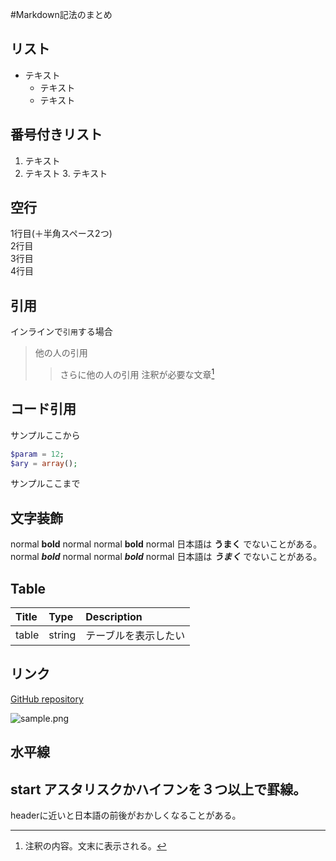 #Markdown記法のまとめ

## リスト
* テキスト
    * テキスト
    * テキスト

## 番号付きリスト
1. テキスト
2. テキスト
    3. テキスト

## 空行
1行目(＋半角スペース2つ)  
2行目  
3行目<br>
4行目

## 引用
インラインで`引用`する場合
> 他の人の引用
>> さらに他の人の引用
注釈が必要な文章[^1]  
[^1]: 注釈の内容。文末に表示される。

## コード引用
サンプルここから
```php
$param = 12;
$ary = array();
```
サンプルここまで

## 文字装飾
normal **bold** normal
normal __bold__ normal 日本語は __うまく__ でないことがある。
normal ***bold*** normal
normal ___bold___ normal 日本語は ___うまく___ でないことがある。

## Table
|Title|Type|Description|
|:---|:---|:---|
|table|string|テーブルを表示したい|


## リンク
[GitHub repository](http://github.com/ogusu/)

![sample.png](https://github.com/ "sample")


## 水平線
start
アスタリスクかハイフンを３つ以上で罫線。
---
headerに近いと日本語の前後がおかしくなることがある。